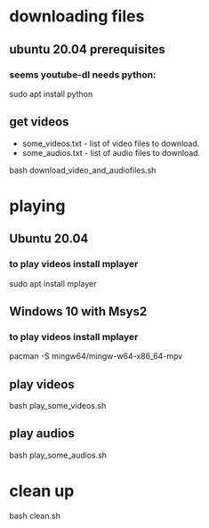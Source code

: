 # downloading files

## ubuntu 20.04 prerequisites

### seems youtube-dl needs python:

sudo apt install python

## get videos  

* some_videos.txt - list of video files to download.
* some_audios.txt - list of audio files to download.
  
bash download_video_and_audiofiles.sh  
  
# playing 

## Ubuntu 20.04  

### to play videos install mplayer
sudo apt install mplayer  
  
## Windows 10 with Msys2  

### to play videos install mplayer
pacman -S mingw64/mingw-w64-x86_64-mpv  
  
## play videos  
  
bash play_some_videos.sh  

## play audios
  
bash play_some_audios.sh  
  
# clean up  
  
bash clean.sh  
  